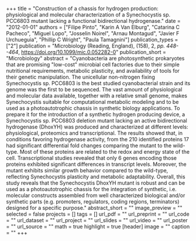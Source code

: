 +++
title = "Construction of a chassis for hydrogen production: physiological and molecular characterization of a Synechocystis sp. PCC6803 mutant lacking a functional bidirectional hydrogenase."
date = "2012-01-01"
authors = ["Filipe Pinto", "Karin A Van Elburg", "Catarina C Pacheco", "Miguel Lopo", "Josselin Noirel", "Arnau Montagud", "Javier F Urchueguia", "Phillip C Wright", "Paula Tamagnini"]
publication_types = ["2"]
publication = "Microbiology (Reading, England), (158), 2, _pp. 448--464_, https://doi.org/10.1099/mic.0.052282-0"
publication_short = "Microbiology"
abstract = "Cyanobacteria are photosynthetic prokaryotes that are promising "low-cost" microbial cell factories due to their simple nutritional requirements, metabolic plasticity, and availability of tools for their genetic manipulation. The unicellular non-nitrogen fixing Synechocystis sp. PCC6803 is the best studied cyanobacterial strain and its genome was the first to be sequenced. The vast amount of physiological and molecular data available, together with a relative small genome, makes Synechocystis suitable for computational metabolic modeling and to be used as a photoautotrophic chassis in synthetic biology applications. To prepare it for the introduction of a synthetic hydrogen producing device, a Synechocystis sp. PCC6803 deletion mutant lacking an active bidirectional hydrogenase (DhoxYH) was produced and characterized at different levels: physiological, proteomics and transcriptional. The results showed that, in conditions favoring hydrogenase activity, from the 210 identified proteins 17 had significant differential fold changes comparing the mutant to the wild-type. Most of these proteins are related to the redox and energy state of the cell. Transcriptional studies revealed that only 6 genes encoding those proteins exhibited significant differences in transcript levels. Moreover, the mutant exhibits similar growth behavior compared to the wild-type, reflecting Synechocystis plasticity and metabolic adaptability. Overall, this study reveals that the Synechocystis DhoxYH mutant is robust and can be used as a photoautotrophic chassis for the integration of synthetic, i.e. molecular constructs assembled from well characterized biological and/or synthetic parts (e.g. promoters, regulators, coding regions, terminators) designed for a specific purpose."
abstract_short = ""
image_preview = ""
selected = false
projects = []
tags = []
url_pdf = ""
url_preprint = ""
url_code = ""
url_dataset = ""
url_project = ""
url_slides = ""
url_video = ""
url_poster = ""
url_source = ""
math = true
highlight = true
[header]
image = ""
caption = ""
+++
